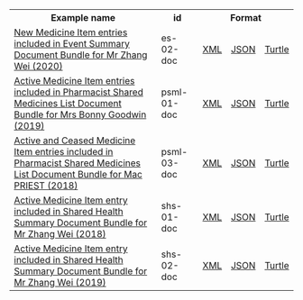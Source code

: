 <table class="list" width="100%">            
   <tr>
     <th>Example name</th>
     <th>id</th>
     <th colspan="3">Format</th>
   </tr>
   <tr>
      <td><a href="Bundle-es-02-doc.html">New Medicine Item entries included in Event Summary Document Bundle for Mr Zhang Wei (2020)</a></td>
      <td>es-02-doc</td>
      <td><a href="Bundle-es-02-doc.xml.html">XML</a></td>
      <td><a href="Bundle-es-02-doc.json.html">JSON</a></td>
      <td><a href="Bundle-es-02-doc.ttl.html">Turtle</a></td>
   </tr>
   <tr>
      <td><a href="Bundle-psml-01-doc.html">Active Medicine Item entries included in Pharmacist Shared Medicines List Document Bundle for Mrs Bonny Goodwin (2019)</a></td>
      <td>psml-01-doc</td>
      <td><a href="Bundle-psml-01-doc.xml.html">XML</a></td>
      <td><a href="Bundle-psml-01-doc.json.html">JSON</a></td>
      <td><a href="Bundle-psml-01-doc.ttl.html">Turtle</a></td>
   </tr>
   <tr>
      <td><a href="Bundle-psml-03-doc.html">Active and Ceased Medicine Item entries included in Pharmacist Shared Medicines List Document Bundle for Mac PRIEST (2018)</a></td>
      <td>psml-03-doc</td>
      <td><a href="Bundle-psml-03-doc.xml.html">XML</a></td>
      <td><a href="Bundle-psml-03-doc.json.html">JSON</a></td>
      <td><a href="Bundle-psml-03-doc.ttl.html">Turtle</a></td>
   </tr> 
   <tr>
      <td><a href="Bundle-shs-01-doc.html">Active Medicine Item entry included in Shared Health Summary Document Bundle for Mr Zhang Wei (2018)</a></td>
      <td>shs-01-doc</td>
      <td><a href="Bundle-shs-01-doc.xml.html">XML</a></td>
      <td><a href="Bundle-shs-01-doc.json.html">JSON</a></td>
      <td><a href="Bundle-shs-01-doc.ttl.html">Turtle</a></td>
   </tr>      
   <tr>
      <td><a href="Bundle-shs-02-doc.html">Active Medicine Item entry included in Shared Health Summary Document Bundle for Mr Zhang Wei (2019)</a></td>
      <td>shs-02-doc</td>
      <td><a href="Bundle-shs-02-doc.xml.html">XML</a></td>
      <td><a href="Bundle-shs-02-doc.json.html">JSON</a></td>
      <td><a href="Bundle-shs-02-doc.ttl.html">Turtle</a></td>
   </tr>             
</table>